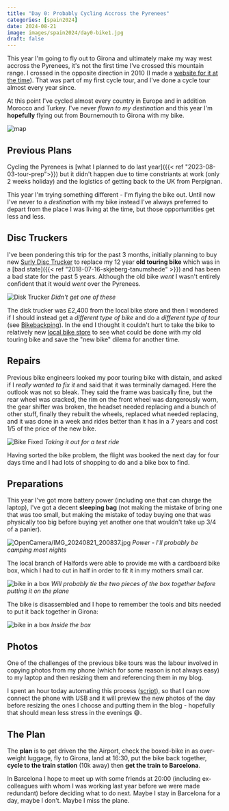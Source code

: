 ```yaml
--- 
title: "Day 0: Probably Cycling Accross the Pyrenees"
categories: [spain2024]
date: 2024-08-21
image: images/spain2024/day0-bike1.jpg
draft: false
---
```


This year I'm going to fly out to Girona and ultimately make my way west
accross the Pyrenees, it's not the first time I've crossed this mountain
range. I crossed in the opposite direction in 2010 (I made a [website for it
at the time](https://www.dantleech.com/travelblog2010/frontend.php/)). That was
part of my first cycle tour, and I've done a cycle tour almost every year
since.

At this point I've cycled almost every country in Europe and in addition
Morocco and Turkey. I've never _flown to my destination_ and this year I'm
**hopefully** flying out from Bournemouth to Girona with my bike.

![map](/images/spain2024/map.jpg)

## Previous Plans

Cycling the Pyrenees is [what I planned to do last
year]({{< ref "2023-08-03-tour-prep">}}) but it didn't happen due to time
constriants at work (only 2 weeks holiday) and the logistics of getting back
to the UK from Perpignan.

This year I'm trying something different - I'm flying the bike out. Until now
I've never to a _destination_ with my bike instead I've always preferred to
depart from the place I was living at the time, but those opportuntities get
less and less.

## Disc Truckers

I've been pondering this trip for the past 3 months, initially planning to buy
new [Surly Disc Trucker](https://surlybikes.com/bikes/disc_trucker) to replace
my 12 year **old touring bike** which was in a [bad state]({{< ref "2018-07-16-skjeberg-tanumshede" >}}) and has been a bad state
for the past 5 years. Although the old bike _went_ I wasn't entirely confident that it
would _went_ over the Pyrenees.

![Disk Trucker](/images/spain2024/disktrucker.jpg)
*Didn't get one of these*

The disk trucker was £2,400 from the local bike store and then I wondered if I
should instead get a _different type of bike_ and do a _different type of
tour_ (see [Bikebackping](https://bikepacking.com/)). In the end I thought it
couldn't hurt to take the bike to relatively new [local bike
store](https://www.cambercycleworks.com/) to see what could be done with my
old touring bike and save the "new bike" dilema for another time.

## Repairs

Previous bike engineers looked my poor touring bike with distain, and asked if
I _really wanted to fix it_ and said that it was terminally damaged. Here the
outlook was not so bleak. They said the frame was basically fine,
but the rear wheel was cracked, the rim on the front wheel was dangerously
worn, the gear shifter was broken, the headset needed replacing and a bunch of
other stuff, finally they rebuilt the wheels, replaced what needed replacing,
and it was done in a week and rides better than it has in a 7 years and cost
1/5 of the price of the new bike.

![Bike Fixed](/images/spain2024/fixed.jpg)
*Taking it out for a test ride*

Having sorted the bike problem, the flight was booked the next day for four
days time and I had lots of shopping to do and a bike box to find.

## Preparations

This year I've got more battery power (including one that can charge the
laptop), I've got a decent **sleeping bag** (not making the mistake of bring one
that was too small, but making the mistake of today buying one that was
physically too big before buying yet another one that wouldn't take up 3/4 of
a panier).

![OpenCamera/IMG_20240821_200837.jpg](/images/spain2024/202408211936-power.jpg)
*Power - I'll probably be camping most nights*

The local branch of Halfords were able to provide me with a cardboard bike box, which I had to cut in half in order
to fit it in my mothers small car.

![bike in a box](/images/spain2024/day0-bikebox.jpg)
*Will probably tie the two pieces of the box together before putting it on the
plane*

The bike is disassembled and I hope to remember the tools and bits needed to
put it back together in Girona:

![bike in a box](/images/spain2024/day0-bike1.jpg)
*Inside the box*

## Photos

One of the challenges of the previous bike tours was the labour involved in
copying photos from my phone (which for some reason is not always easy) to my
laptop and then resizing them and referencing them in my blog.

I spent an hour today automating this process
([script](https://gist.github.com/dantleech/222e134c672864617dcb011e98c3b089)),
so that I can now connect the phone with USB and it will preview the new
photos of the day before resizing the ones I choose and putting them in the
blog - hopefully that should mean less stress in the evenings 😅. 

## The Plan

The **plan** is to get driven the the Airport, check the boxed-bike in as
over-weight luggage, fly to Girona, land at 16:30, put the bike back together,
**cycle to the train station** (10k away) then **get the train to Barcelona**.

In Barcelona I hope to meet up with some friends at 20:00 (including
ex-colleagues with whom I was working last year before we were made redundant)
before deciding what to do next. Maybe I stay in Barcelona for a day, maybe I
don't. Maybe I miss the plane.
